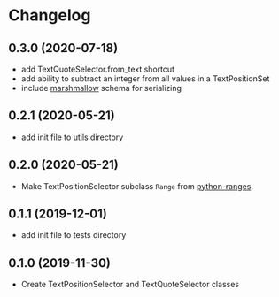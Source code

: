 Changelog
=========
0.3.0 (2020-07-18)
------------------
- add TextQuoteSelector.from_text shortcut
- add ability to subtract an integer from all values in a TextPositionSet
- include [marshmallow](https://github.com/marshmallow-code/marshmallow) schema for serializing

0.2.1 (2020-05-21)
------------------
- add init file to utils directory

0.2.0 (2020-05-21)
-----------
- Make TextPositionSelector subclass `Range` from [python-ranges](https://github.com/Superbird11/ranges).

0.1.1 (2019-12-01)
------------------
- add init file to tests directory

0.1.0 (2019-11-30)
------------------
- Create TextPositionSelector and TextQuoteSelector classes
